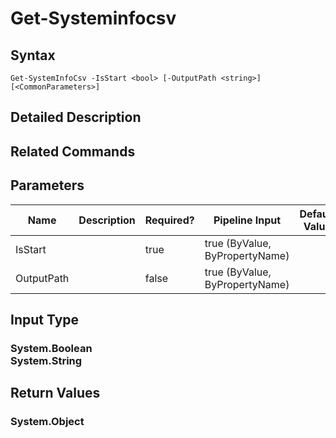 ﻿
# Get-Systeminfocsv

## Syntax
```
Get-SystemInfoCsv -IsStart <bool> [-OutputPath <string>] [<CommonParameters>]
```
## Detailed Description

## Related Commands

## Parameters
| Name   | Description | Required? | Pipeline Input | Default Value |
| --- | --- | --- | --- | --- |
| IsStart |  | true | true (ByValue, ByPropertyName) |  |
| OutputPath |  | false | true (ByValue, ByPropertyName) |  |

## Input Type

### System.Boolean<br>System.String

## Return Values

### System.Object


